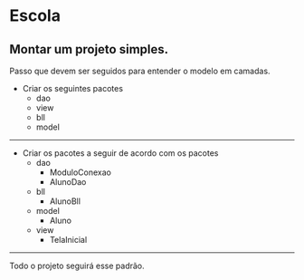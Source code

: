 # Escola
 Montar um projeto simples.
 --
 Passo que devem ser seguidos para entender o modelo em camadas.
 
 * Criar os seguintes pacotes
    * dao
    * view
    * bll
    * model
--- 
* Criar os pacotes a seguir de acordo com os pacotes
    * dao
        * ModuloConexao
        * AlunoDao
    * bll
        * AlunoBll
    * model
        * Aluno
    * view
        * TelaInicial
---
Todo o projeto seguirá esse padrão.
